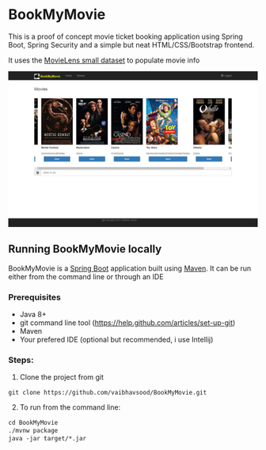 # BookMyMovie
This is a proof of concept movie ticket booking application using Spring Boot, Spring Security and a simple but neat HTML/CSS/Bootstrap frontend.

It uses the [MovieLens small dataset](http://files.grouplens.org/datasets/movielens/) to populate movie info  


![Movies](movies-home-page.png)

## Running BookMyMovie locally

BookMyMovie is a [Spring Boot](https://spring.io/guides/gs/spring-boot) application built using [Maven](https://spring.io/guides/gs/maven/). It can be run either from the command line or through an IDE

### Prerequisites

* Java 8+
* git command line tool (https://help.github.com/articles/set-up-git)
* Maven
* Your prefered IDE (optional but recommended, i use Intellij) 

### Steps:

1) Clone the project from git
```
git clone https://github.com/vaibhavsood/BookMyMovie.git
```
2) To run from the command line:
```
cd BookMyMovie
./mvnw package
java -jar target/*.jar
```
